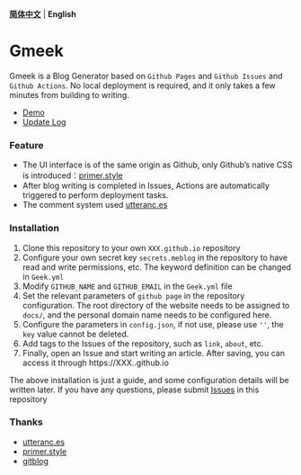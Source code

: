 **[简体中文](README.md)** | **English**
# Gmeek

Gmeek is a Blog Generator based on `Github Pages` and `Github Issues` and `Github Actions`. No local deployment is required, and it only takes a few minutes from building to writing.

- [Demo](http://meekdai.github.io/)
- [Update Log](https://meekdai.github.io/post/Gmeek-geng-xin-ri-zhi.html)

### Feature

- The UI interface is of the same origin as Github, only Github’s native CSS is introduced：[primer.style](https://primer.style/css)
- After blog writing is completed in Issues, Actions are automatically triggered to perform deployment tasks.
- The comment system used [utteranc.es](https://utteranc.es/)

### Installation

1. Clone this repository to your own `XXX.github.io` repository
2. Configure your own secret key `secrets.meblog` in the repository to have read and write permissions, etc. The keyword definition can be changed in `Geek.yml`
3. Modify `GITHUB_NAME` and `GITHUB_EMAIL` in the `Geek.yml` file
4. Set the relevant parameters of `github page` in the repository configuration. The root directory of the website needs to be assigned to `docs/`, and the personal domain name needs to be configured here.
5. Configure the parameters in `config.json`, if not use, please use `''`, the `key` value cannot be deleted.
6. Add tags to the Issues of the repository, such as `link`, `about`, etc.
7. Finally, open an Issue and start writing an article. After saving, you can access it through https://XXX..github.io

The above installation is just a guide, and some configuration details will be written later. If you have any questions, please submit [Issues](https://github.com/Meekdai/Gmeek/issues) in this repository

### Thanks

- [utteranc.es](https://utteranc.es/)
- [primer.style](https://primer.style/css)
- [gitblog](https://github.com/yihong0618/gitblog)
